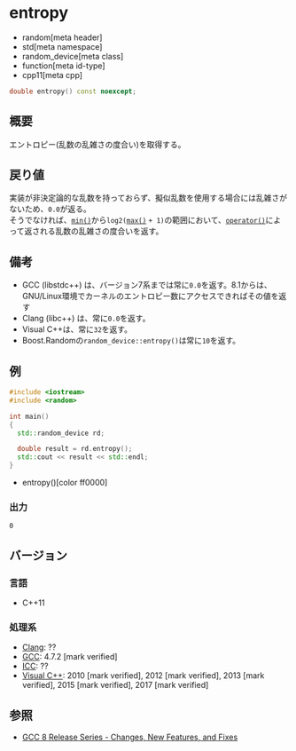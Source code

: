 # entropy
* random[meta header]
* std[meta namespace]
* random_device[meta class]
* function[meta id-type]
* cpp11[meta cpp]

```cpp
double entropy() const noexcept;
```

## 概要
エントロピー(乱数の乱雑さの度合い)を取得する。


## 戻り値
実装が非決定論的な乱数を持っておらず、擬似乱数を使用する場合には乱雑さがないため、`0.0`が返る。  
そうでなければ、[`min()`](min.md)から`log2(`[`max()`](max.md) `+ 1)`の範囲において、[`operator()`](op_call.md)によって返される乱数の乱雑さの度合いを返す。


## 備考
- GCC (libstdc++) は、バージョン7系までは常に`0.0`を返す。8.1からは、GNU/Linux環境でカーネルのエントロピー数にアクセスできればその値を返す
- Clang (libc++) は、常に`0.0`を返す。
- Visual C++は、常に`32`を返す。
- Boost.Randomの`random_device::entropy()`は常に`10`を返す。


## 例
```cpp example
#include <iostream>
#include <random>

int main()
{
  std::random_device rd;

  double result = rd.entropy();
  std::cout << result << std::endl;
}
```
* entropy()[color ff0000]

### 出力
```
0
```

## バージョン
### 言語
- C++11

### 処理系
- [Clang](/implementation.md#clang): ??
- [GCC](/implementation.md#gcc): 4.7.2 [mark verified]
- [ICC](/implementation.md#icc): ??
- [Visual C++](/implementation.md#visual_cpp): 2010 [mark verified], 2012 [mark verified], 2013 [mark verified], 2015 [mark verified], 2017 [mark verified]


## 参照
- [GCC 8 Release Series - Changes, New Features, and Fixes](https://gcc.gnu.org/gcc-8/changes.html)
